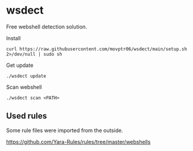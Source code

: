 # wsdect
Free webshell detection solution.

Install
```
curl https://raw.githubusercontent.com/movptr06/wsdect/main/setup.sh 2>/dev/null | sudo sh
```
Get update
```
./wsdect update
```
Scan webshell
```
./wsdect scan <PATH>
```

## Used rules
Some rule files were imported from the outside.

https://github.com/Yara-Rules/rules/tree/master/webshells
